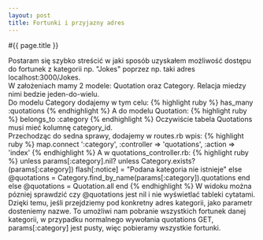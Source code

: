 ```yaml
---
layout: post
title: Fortunki i przyjazny adres
---
```


#{{ page.title }}

Postaram się szybko streścić w jaki sposób uzyskałem możliwość dostępu do fortunek z kategorii np. "Jokes" poprzez np. taki adres localhost:3000/Jokes.
<br />
W założeniach mamy 2 modele: Quotation oraz Category. Relacja miedzy nimi bedzie jeden-do-wielu.<br />
Do modelu Category dodajemy w tym celu:
{% highlight ruby %}
  has_many :quotations
{% endhighlight %}
A do modelu Quotation:
{% highlight ruby %}
  belongs_to :category
{% endhighlight %}
Oczywiście tabela Quotations musi mieć kolumnę category_id.
<br />
Przechodząc do sedna sprawy, dodajemy w routes.rb wpis: 
{% highlight ruby %}
  map.connect ':category', :controller => 'quotations', :action => 'index'
{% endhighlight %}
A w quotations_controller.rb:
{% highlight ruby %}
  unless params[:category].nil?
    unless Category.exists?(params[:category])
      flash[:notice] = "Podana kategoria nie istnieje"
    else
      @quotations = Category.find_by_name(params[:category]).quotations
    end
  else
    @quotations = Quotation.all
  end
{% endhighlight %}
W widoku można pózniej sprawdzić czy @quotations jest nil i nie wyświetlać tableki cytatami. <br />
Dzięki temu, jeśli przejdziemy pod konkretny adres kategorii, jako parametr dosteniemy nazwe. To umożliwi nam pobranie wszystkich fortunek danej kategorii, w przypadku normalnego wywołania quotations GET, params[:category] jest pusty, więc pobieramy wszystkie fortunki.

